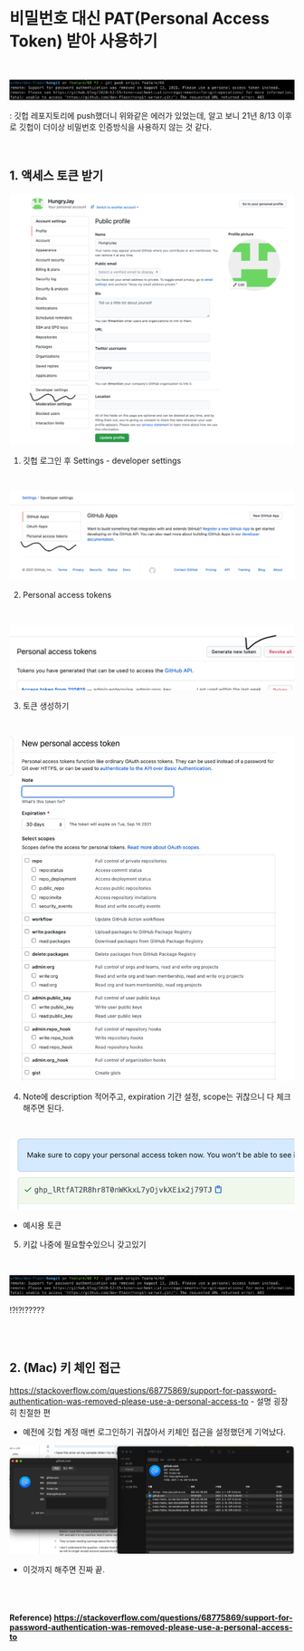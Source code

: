 # 비밀번호 대신 PAT(Personal Access Token) 받아 사용하기

<br>

![image-20210815175709797](./images/error.png)

: 깃헙 레포지토리에 push했더니 위와같은 에러가 있었는데, 알고 보니 21년 8/13 이후로 깃헙이 더이상 비밀번호 인증방식을 사용하지 않는 것 같다.

<br>

## 1. 액세스 토큰 받기

![image-20210815175709797](./images/settings.png)

1) 깃헙 로그인 후 Settings - developer settings

<br>

![image-20210815175709797](./images/personal.png)

2. Personal access tokens

<br>

![image-20210815175709797](./images/generate.png)

3. 토큰 생성하기

<br>

![image-20210815175709797](./images/token.png)

4. Note에 description 적어주고, expiration 기간 설정, scope는 귀찮으니 다 체크 해주면 된다.

<br>

![image-20210815175709797](./images/key.png)

* 예시용 토큰

5. 키값 나중에 필요할수있으니 갖고있기

<br>

![image-20210815175709797](./images/error.png)

!?!?!?????

<br><br>

## 2. (Mac) 키 체인 접근

https://stackoverflow.com/questions/68775869/support-for-password-authentication-was-removed-please-use-a-personal-access-to - 설명 굉장히 친절한 편

* 예전에 깃헙 계정 매번 로그인하기 귀찮아서 키체인 접근을 설정했던게 기억났다.

![image-20210815181358130](./images/keychain.png)

* 이것까지 해주면 진짜 끝.

<br><br>

#### Reference) https://stackoverflow.com/questions/68775869/support-for-password-authentication-was-removed-please-use-a-personal-access-to